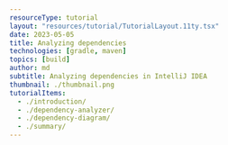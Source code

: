 ```yaml
---
resourceType: tutorial
layout: "resources/tutorial/TutorialLayout.11ty.tsx"
date: 2023-05-05
title: Analyzing dependencies
technologies: [gradle, maven]
topics: [build]
author: md
subtitle: Analyzing dependencies in IntelliJ IDEA
thumbnail: ./thumbnail.png
tutorialItems:
  - ./introduction/
  - ./dependency-analyzer/
  - ./dependency-diagram/
  - ./summary/
---
```




